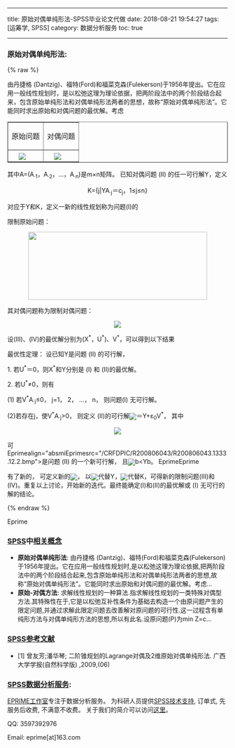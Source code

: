 
---
title: 原始对偶单纯形法-SPSS毕业论文代做
date: 2018-08-21 19:54:27
tags: [运筹学, SPSS]
category: 数据分析服务
toc: true

---



<span></span>
<!-- more -->



### 原始对偶单纯形法:

{% raw %}
<div class="p1">由丹捷格 (Dantzig)、福特(Ford)和福菜克森(Fulekerson)于1956年提出。它在应用一般线性规划时，是以松弛这理为理论依据，把两阶段法中的两个阶段结合起来，包含原始单纯形法和对偶单纯形法两者的思想，故称“原始对偶单纯形法”。它能同时求出原始和对偶问题的最优解。考虑

<p align="center"></p><div class="dtable"><table class="viewtb" border="1"><tr valign="top"><td class="viewtd">

原始问题</td><td class="viewtd">

对偶问题</td></tr><tr valign="top"><td class="viewtd">　<img align="absmiddle" src="/CRFDPIC/R200806043/R200806043_R200806043.1332.15%5B4298713280FA%5D.4.0.bmp"></td><td class="viewtd">　<img align="absmiddle" src="/CRFDPIC/R200806043/R200806043_R200806043.1332.15%5B4298713280FA%5D.5.0.bmp"></td></tr></table></div>

其中A=(A<sub>·1</sub>，A<sub>·2</sub>，…，A<sub>·n</sub>)是m×n矩阵。 已知对偶问题 (Ⅱ) 的任一可行解Y，定义

<p></p><p align="center">K={j|YA<sub>·j</sub>＝c<sub>j</sub>，1≤j≤n}</p>

对应于Y和K，定义一新的线性规划称为问题(Ⅰ)的

限制原始问题：

<p align="center"><span class="imgdiv" style="text-align:center;"><img onclick="zoomPic(this);" align="absmiddle" width="409" height="155" src="/CRFDPIC/R200806043/R200806043.1333.0%5B0470fb356144%5D.png"></span></p>

其对偶问题称为限制对偶问题：

<p align="center"><img align="absmiddle" src="/CRFDPIC/R200806043/R200806043.1333.2%5B04728b2b0097%5D.gif"></p>

<p>设(Ⅲ)、(Ⅳ)的最优解分别为(X<sup>*</sup>，U<sup>*</sup>)、V<sup>*</sup>，可以得到以下结果

</p><p>最优性定理： 设已知Y是问题 (Ⅱ) 的可行解，

</p><p>1. 若U<sup>*</sup>＝0，则X<sup>*</sup>和Y分别是 (Ⅰ) 和 (Ⅱ)的最优解。

</p><p>2. 若U<sup>*</sup>≠0，则有

</p><p>(1) 若V<sup>*</sup>A<sub>·j</sub>≤0， j=1， 2， …， n， 则问题(Ⅰ) 无可行解。

</p><p>(2)若存在j，使V<sup>*</sup>A<sub>·j</sub>&gt;0， 则定义 (Ⅱ)的可行解<img align="absmiddle" src="/CRFDPIC/R200806043/R200806043.1333.11.2.bmp">＝Y+ε<sub>0</sub>V<sup>*</sup>， 其中

</p><p align="center"><img align="absmiddle" src="/CRFDPIC/R200806043/R200806043.1333.4%5B0945782d1056%5D.gif"></p>

可Eprimealign="absmiEprimesrc="/CRFDPIC/R200806043/R200806043.1333.12.2.bmp">是问题 (Ⅱ) 的一个新可行解， 且<img align="absmiddle" src="/CRFDPIC/R200806043/R200806043.1333.12.21.bmp">b&lt;Yb。
EprimeEprime
<p>有了新的<img align="absmEprime src="/CRFDPIC/R2Eprime43/R200806043.1333.13.4.bmp">， 可定义新的<img align="absmiddle" src="/CRFDPIC/R200806043/R200806043.1333.13.12.bmp">， 以<img align="absmiddle" src="/CRFDPIC/R200806043/R200806043.1333.13.16.bmp">代替Y，<img align="absmiddle" src="/CRFDPIC/R200806043/R200806043.1333.13.21.bmp">代替K，可得新的限制问题(Ⅲ)和(Ⅳ)。重复以上讨论，开始新的迭代。最终能确定(Ⅰ)和(Ⅱ)的最优解或 (Ⅰ) 无可行的解的结论。</p></div>
{% endraw %}


Eprime
### [SPSS](/tags/SPSS/)中[相关概念](/categories/数据分析服务)

- **原始对偶单纯形法**: 由丹捷格 (Dantzig)、福特(Ford)和福菜克森(Fulekerson)于1956年提出。它在应用一般线性规划时,是以松弛这理为理论依据,把两阶段法中的两个阶段结合起来,包含原始单纯形法和对偶单纯形法两者的思想,故称“原始对偶单纯形法”。它能同时求出原始和对偶问题的最优解。考虑...
- **原始-对偶方法**: 求解线性规划的一种算法.指求解线性规划的一类特殊对偶型方法.其特殊性在于,它是以松弛互补性条件为基础去构造一个由原问题产生的限定问题,并通过求解此限定问题去改善解对原问题的可行性.这一过程含有单纯形方法与对偶单纯形方法的思想,所以有此名.设原问题(P)为min Z=c...


### [SPSS](/tags/SPSS/)[参考文献](/categories/数据分析服务/)

- [1]  曾友芳;潘华琴; 二阶锥规划的Lagrange对偶及2维原始对偶单纯形法. 广西大学学报(自然科学版) ,2009,(06)


### [SPSS](/tags/SPSS/)[数据分析服务](/categories/数据分析服务/):
[EPRIME工作室](http://eprime.cn/)专注于数据分析服务。
为科研人员提供[SPSS技术支持](http://eprime.cn/2018/08/18/EPRIME工作室SPSS代做服务详情/), 订单式, 先服务后收费, 不满意不收费。
关于我们的简介可以访问[这里](http://eprime.cn/2018/08/17/关于EPRIME工作室/)。

QQ: 3597392976

Email: eprime[at]163.com


